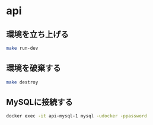# api

## 環境を立ち上げる

```sh
make run-dev
```

## 環境を破棄する

```sh
make destroy
```

## MySQLに接続する

```sh
docker exec -it api-mysql-1 mysql -udocker -ppassword
```
